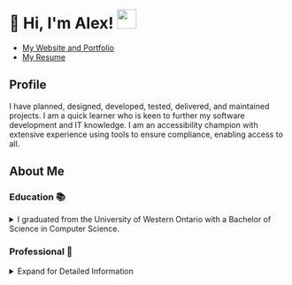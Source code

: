 <h1>👋 Hi, I'm Alex! <a href="https://www.linkedin.com/in/kostic-aleksandar"><img src="https://aleksandarkostic.me/images/linkedin-icon.png" width="35"/></a> </h1>

- [My Website and Portfolio](https://aleksandarkostic.me/)
- [My Resume](https://aleksandarkostic.me/aleksandar-kostic-resume.pdf)

<h2>Profile</h2>
<p>I have planned, designed, developed, tested, delivered, and maintained projects. I am a quick
learner who is keen to further my software development and IT knowledge. I am an accessibility
champion with extensive experience using tools to ensure compliance, enabling access to all.</p>

<h2>About Me</h2>

<h3>Education 📚</h3>
<details><summary>I graduated from the University of Western Ontario with a Bachelor of Science in Computer Science.</summary>
<br>

> - I completed a 4-year degree program from September 2015 to June 2020.
> - My Major GPA was 3.9/4.0 and my cumulative GPA was 3.7/4.0.
> - Dean's Honor List (2020)

</details>

<h3>Professional 👔</h3>
<details><summary>Expand for Detailed Information</summary>
<br>
  
> - I work agilely: 2-week scrum sprints, JIRA, JTMF, and Test Management.
> - I have planned, designed, developed, tested, delivered, and maintained projects.
>   - I have worked on several projects and led a team of developers to complete deliverables in an agile manner.
> - Varied knowledge of Java, Python, C, C++, HTML, CSS, Databases (mySQL), and more.
> - I have extensive experience with accessibility, functional, UI, and regression testing in different environments.
> - I am an accessibility advocate and champion: I have expensive experience with ARIA, WCAG 2.0, and WCAG 2.1 accessibility testing in both official languages.
>  - I regularly use assistive technology for testing.
>   - This testing includes desktop and mobile Testing: JAWS, Android TalkBack, iOS VoiceOver, axe DevTools, Bookmarklets, colour contrast analyzer, varying zoom levels, and keyboard navigation without screen readers.
>   - I work to improve our accessibility testing strategy to optimize performance all while reducing the number of testing misses.
>   - I regularly train new team members in accessibility testing and testing methodologies. I provide direction to team members on a daily basis.
>   - I have analyzed issues and have diligently raised defects with a low miss rate, collaborated with developers to provide solutions, and verified fixes.
> - I regularly prioritize defects raised by the QA team with product owners based on current business needs and timelines.
> - I have experience authoring in Adobe Experience Manager and testing requirements based on acceptance criteria.
> - I have experience with test case writing and documentation.
  
</details>

